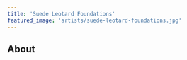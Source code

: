 ```yaml
---
title: 'Suede Leotard Foundations'
featured_image: 'artists/suede-leotard-foundations.jpg'
---
```


## About


